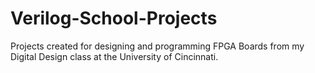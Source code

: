 # Verilog-School-Projects

Projects created for designing and programming FPGA Boards from my Digital Design class at the University of Cincinnati.
